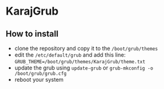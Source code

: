 # KarajGrub

## How to install
- clone the repository and copy it to the `/boot/grub/themes`
- edit the `/etc/default/grub` and add this line: `GRUB_THEME=/boot/grub/themes/KarajGrub/theme.txt`
- update the grub using `update-grub` or `grub-mkconfig -o /boot/grub/grub.cfg`
- reboot your system

